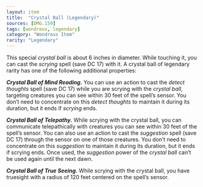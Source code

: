 ```yaml
---
layout: item
title:  "Crystal Ball (Legendary)"
sources: [DMG.159]
tags: [wondrous, legendary]
category: "Wondrous Item"
rarity: "Legendary"
---
```


This special *crystal ball* is about 6 inches in diameter. While touching it, you can cast the *scrying* spell (save DC 17) with it. A crystal ball of legendary rarity has one of the following additional properties:

***Crystal Ball of Mind Reading.*** You can use an action to cast the *detect thoughts* spell (save DC 17) while you are scrying with the *crystal ball*, targeting creatures you can see within 30 feet of the spell’s sensor. You don’t need to concentrate on this *detect thoughts* to maintain it during its duration, but it ends if *scrying* ends.

***Crystal Ball of Telepathy.*** While scrying with the crystal ball, you can communicate telepathically with creatures you can see within 30 feet of the spell’s sensor. You can also use an action to cast the *suggestion* spell (save DC 17) through the sensor on one of those creatures. You don’t need to concentrate on this *suggestion* to maintain it during its duration, but it ends if scrying ends. Once used, the *suggestion* power of the *crystal ball* can’t be used again until the next dawn.

***Crystal Ball of True Seeing.*** While scrying with the crystal ball, you have truesight with a radius of 120 feet centered on the spell’s sensor.